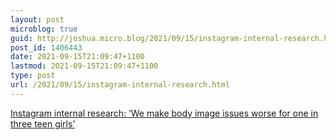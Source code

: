 ```yaml
---
layout: post
microblog: true
guid: http://joshua.micro.blog/2021/09/15/instagram-internal-research.html
post_id: 1406443
date: 2021-09-15T21:09:47+1100
lastmod: 2021-09-15T21:09:47+1100
type: post
url: /2021/09/15/instagram-internal-research.html
---
```

[Instagram internal research: ‘We make body image issues worse for one in three teen girls’](https://www.theverge.com/2021/9/15/22675130/facebook-instagram-teens-mental-health-damage-internal-research)
